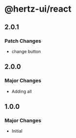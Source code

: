 # @hertz-ui/react

## 2.0.1

### Patch Changes

- change button

## 2.0.0

### Major Changes

- Adding all

## 1.0.0

### Major Changes

- Initial
